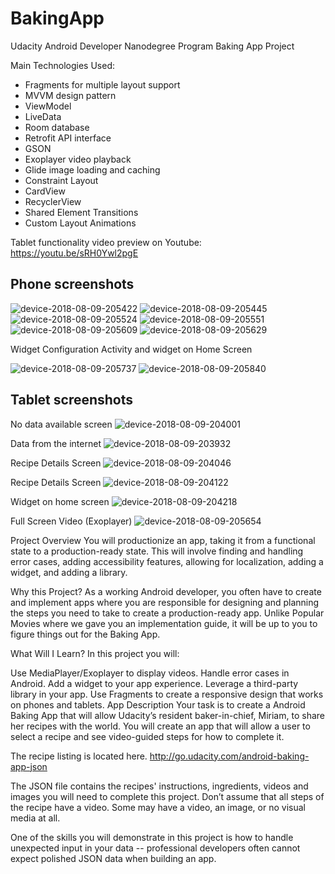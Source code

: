 # BakingApp
Udacity Android Developer Nanodegree Program Baking App Project

Main Technologies Used:
* Fragments for multiple layout support 
* MVVM design pattern
* ViewModel
* LiveData
* Room database
* Retrofit API interface
* GSON
* Exoplayer video playback
* Glide image loading and caching
* Constraint Layout
* CardView
* RecyclerView
* Shared Element Transitions
* Custom Layout Animations

Tablet functionality video preview on Youtube:
https://youtu.be/sRH0Ywl2pgE

## Phone screenshots

![device-2018-08-09-205422](https://user-images.githubusercontent.com/21109275/43933272-a221b20e-9c40-11e8-982b-74f582ff4d1b.png)
![device-2018-08-09-205445](https://user-images.githubusercontent.com/21109275/43933273-a25130a6-9c40-11e8-85f1-6a7160140e98.png)
![device-2018-08-09-205524](https://user-images.githubusercontent.com/21109275/43933274-a27f2f10-9c40-11e8-81e4-e88c7401e9c3.png)
![device-2018-08-09-205551](https://user-images.githubusercontent.com/21109275/43933266-a052b7de-9c40-11e8-8314-71763043b56e.png)
![device-2018-08-09-205609](https://user-images.githubusercontent.com/21109275/43933267-a0834aa2-9c40-11e8-8441-20473f462842.png)
![device-2018-08-09-205629](https://user-images.githubusercontent.com/21109275/43933268-a0b0d74c-9c40-11e8-8025-7de012de1a9c.png)

Widget Configuration Activity and widget on Home Screen

![device-2018-08-09-205737](https://user-images.githubusercontent.com/21109275/43933270-a158adfa-9c40-11e8-9041-75da8bc1a33b.png)
![device-2018-08-09-205840](https://user-images.githubusercontent.com/21109275/43933271-a1eb1f78-9c40-11e8-8d9e-fab9607e8572.png)

## Tablet screenshots

No data available screen
![device-2018-08-09-204001](https://user-images.githubusercontent.com/21109275/43921857-f08cf72c-9c14-11e8-8417-8a1261213f19.png)

Data from the internet
![device-2018-08-09-203932](https://user-images.githubusercontent.com/21109275/43921856-f05b5f96-9c14-11e8-8535-3d917f26b7fd.png)

Recipe Details Screen
![device-2018-08-09-204046](https://user-images.githubusercontent.com/21109275/43921858-f0b926da-9c14-11e8-9462-cb7f4e2ac9fb.png)

Recipe Details Screen
![device-2018-08-09-204122](https://user-images.githubusercontent.com/21109275/43921859-f0f3d88e-9c14-11e8-8629-25e7e13b651a.png)

Widget on home screen
![device-2018-08-09-204218](https://user-images.githubusercontent.com/21109275/43921861-f181d616-9c14-11e8-90d0-4147105fac87.png)

Full Screen Video (Exoplayer)
![device-2018-08-09-205654](https://user-images.githubusercontent.com/21109275/43933269-a0e0a486-9c40-11e8-9ba1-36d5cb34e370.png)


Project Overview
You will productionize an app, taking it from a functional state to a production-ready state. This will involve finding and handling error cases, adding accessibility features, allowing for localization, adding a widget, and adding a library.

Why this Project?
As a working Android developer, you often have to create and implement apps where you are responsible for designing and planning the steps you need to take to create a production-ready app. Unlike Popular Movies where we gave you an implementation guide, it will be up to you to figure things out for the Baking App.

What Will I Learn?
In this project you will:

Use MediaPlayer/Exoplayer to display videos.
Handle error cases in Android.
Add a widget to your app experience.
Leverage a third-party library in your app.
Use Fragments to create a responsive design that works on phones and tablets.
App Description
Your task is to create a Android Baking App that will allow Udacity’s resident baker-in-chief, Miriam, to share her recipes with the world. You will create an app that will allow a user to select a recipe and see video-guided steps for how to complete it.

The recipe listing is located here. http://go.udacity.com/android-baking-app-json

The JSON file contains the recipes' instructions, ingredients, videos and images you will need to complete this project. Don’t assume that all steps of the recipe have a video. Some may have a video, an image, or no visual media at all.

One of the skills you will demonstrate in this project is how to handle unexpected input in your data -- professional developers often cannot expect polished JSON data when building an app.

